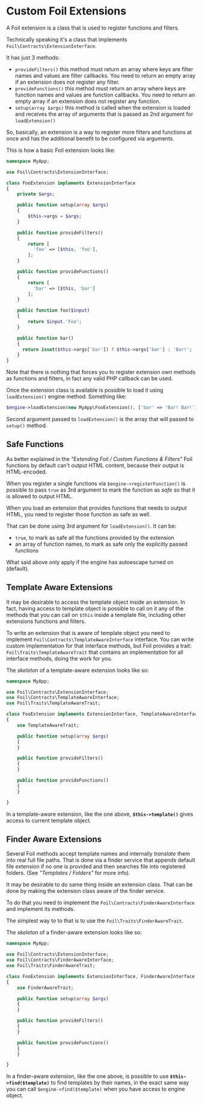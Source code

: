 <!--
currentMenu: "extensions"
currentSection: "Extending Foil"
title: "Custom Foil Extensions"
-->

# Custom Foil Extensions

A Foil extension is a class that is used to register functions and filters.

Technically speaking it's a class that implements `Foil\Contracts\ExtensionInterface`.

It has just 3 methods:

 - `provideFilters()` this method must return an array where keys are filter names and values are filter callbacks.
  You need to return an empty array if an extension does not register any filter.
 - `provideFunctions()` this method must return an array where keys are function names and values are function callbacks.
 You need to return an empty array if an extension does not register any function.
 - `setup(array $args)` this method is called when the extension is loaded and receives the array of arguments that is passed as 2nd argument for `loadExtension()`

So, basically, an extension is a way to register more filters and functions at once and has the additional benefit to be configured via arguments.

This is how a basic Foil extension looks like:

```php
namespace MyApp;

use Foil\Contracts\ExtensionInterface;

class FooExtension implements ExtensionInterface
{
    private $args;

    public function setup(array $args)
    {
        $this->args = $args;
    }

    public function provideFilters()
    {
        return [
          'foo' => [$this, 'foo'],
        ];
    }

    public function provideFunctions()
    {
        return [
          'bar' => [$this, 'bar']
        ];
    }

    public function foo($input)
    {
        return $input.'Foo';
    }

    public function bar()
    {
      return isset($this->args['bar']) ? $this->args['bar'] : 'Bar!';
    }
}
```

Note that there is nothing that forces you to register extension own methods as functions and filters, in fact any valid PHP callback can be used.

Once the extension class is available is possible to load it using `loadExtension()` engine method. Something like:

```php
$engine->loadExtension(new MyApp\FooExtension(), ['bar' => 'Bar! Bar!']);
```

Second argument passed to `loadExtension()` is the array that will passed to `setup()` method.

## Safe Functions

As better explained in the *"Extending Foil / Custom Functions & Filters"* Foil functions by default can't output HTML content, because their output is HTML-encoded.

When you register a single functions via `$engine->registerFunction()` is possible to pass `true` as 3rd argument to mark the function as *safe* so that it is allowed to output HTML.

When you load an extension that provides functions that needs to output HTML, you need to register those function as safe as well.

That can be done using 3rd argument for `loadExtension()`. It can be:

 - `true`, to mark as safe all the functions provided by the extension
 -  an array of function names, to mark as safe only the explicitly passed functions

What said above only apply if the engine has autoescape turned on (default).


## Template Aware Extensions

It may be desirable to access the template object inside an extension.
In fact, having access to template object is possible to call on it any of the methods that you can call on `$this` inside a template file, including other extensions functions and filters.

To write an extension that is aware of template object you need to implement `Foil\Contracts\TemplateAwareInterface` interface.
You can write custom implementation for that interface methods, but Foil provides a trait: `Foil\Traits\TemplateAwareTrait` that contains an implementation for all interface methods, doing the work for you.

The *skeleton* of a template-aware extension looks like so:

```php
namespace MyApp;

use Foil\Contracts\ExtensionInterface;
use Foil\Contracts\TemplateAwareInterface;
use Foil\Traits\TemplateAwareTrait;

class FooExtension implements ExtensionInterface, TemplateAwareInterface
{
    use TemplateAwareTrait;

    public function setup(array $args)
    {
    }

    public function provideFilters()
    {
    }

    public function provideFunctions()
    {
    }

}
```

In a template-aware extension, like the one above, **`$this->template()`** gives access to current template object.

## Finder Aware Extensions

Several Foil methods accept template names and internally *translate* them into real full file paths.
That is done via a finder service that appends default file extension if no one is provided and then searches file into registered folders.
(See *"Templates / Folders"* for more info).

It may be desirable to do same thing inside an extension class.
That can be done by making the extension class aware of the finder service.

To do that you need to implement the `Foil\Contracts\FinderAwareInterface` and implement its methods.

The simplest way to to that is to use the `Foil\Traits\FinderAwareTrait`.

The *skeleton* of a finder-aware extension looks like so:

```php
namespace MyApp;

use Foil\Contracts\ExtensionInterface;
use Foil\Contracts\FinderAwareInterface;
use Foil\Traits\FinderAwareTrait;

class FooExtension implements ExtensionInterface, FinderAwareInterface
{
    use FinderAwareTrait;

    public function setup(array $args)
    {
    }

    public function provideFilters()
    {
    }

    public function provideFunctions()
    {
    }

}
```

In a finder-aware extension, like the one above, is possible to use **`$this->find($template)`** to find templates by their names,
in the exact same way you can call `$engine->find($template)` when you have access to engine object.